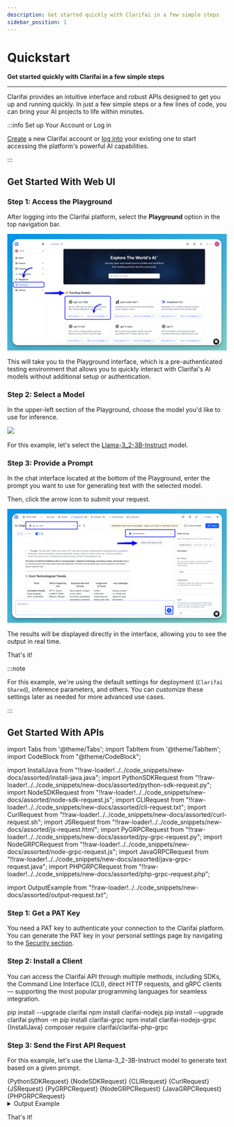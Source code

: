 ```yaml
---
description: Get started quickly with Clarifai in a few simple steps
sidebar_position: 1
---
```


# Quickstart

**Get started quickly with Clarifai in a few simple steps**
<hr />

Clarifai provides an intuitive interface and robust APIs designed to get you up and running quickly. In just a few simple steps or a few lines of code, you can bring your AI projects to life within minutes. 

:::info Set up Your Account or Log in

[Create](https://clarifai.com/signup) a new Clarifai account or [log into](https://clarifai.com/login) your existing one to start accessing the platform's powerful AI capabilities.

:::

## Get Started With Web UI

### Step 1: Access the Playground

After logging into the Clarifai platform, select the **Playground** option in the top navigation bar. 

![](/img/new-docs/playground-2.png)

This will take you to the Playground interface, which is a  pre-authenticated testing environment that allows you to quickly interact with Clarifai's AI models without additional setup or authentication.

### Step 2: Select a Model

In the upper-left section of the Playground, choose the model you'd like to use for inference.

![](/img/new-docs/playground-1.png)

For this example, let's select the [Llama-3_2-3B-Instruct](https://clarifai.com/meta/Llama-3/models/Llama-3_2-3B-Instruct) model.

### Step 3: Provide a Prompt

In the chat interface located at the bottom of the Playground, enter the prompt you want to use for generating text with the selected model.

Then, click the arrow icon to submit your request.

![](/img/new-docs/playground-3.png)

The results will be displayed directly in the interface, allowing you to see the output in real time.

That's it!

:::note

For this example, we're using the default settings for deployment (`Clarifai Shared`), inference parameters, and others. You can customize these settings later as needed for more advanced use cases.

:::

## Get Started With APIs

import Tabs from '@theme/Tabs';
import TabItem from '@theme/TabItem';
import CodeBlock from "@theme/CodeBlock";

import InstallJava from "!!raw-loader!../../code_snippets/new-docs/assorted/install-java.java";
import PythonSDKRequest from "!!raw-loader!../../code_snippets/new-docs/assorted/python-sdk-request.py";
import NodeSDKRequest from "!!raw-loader!../../code_snippets/new-docs/assorted/node-sdk-request.js";
import CLIRequest from "!!raw-loader!../../code_snippets/new-docs/assorted/cli-request.txt";
import CurlRequest from "!!raw-loader!../../code_snippets/new-docs/assorted/curl-request.sh";
import JSRequest from "!!raw-loader!../../code_snippets/new-docs/assorted/js-request.html";
import PyGRPCRequest from "!!raw-loader!../../code_snippets/new-docs/assorted/py-grpc-request.py";
import NodeGRPCRequest from "!!raw-loader!../../code_snippets/new-docs/assorted/node-grpc-request.js";
import JavaGRPCRequest from "!!raw-loader!../../code_snippets/new-docs/assorted/java-grpc-request.java";
import PHPGRPCRequest from "!!raw-loader!../../code_snippets/new-docs/assorted/php-grpc-request.php";

import OutputExample from "!!raw-loader!../../code_snippets/new-docs/assorted/output-request.txt";


### Step 1: Get a PAT Key

You need a PAT key to authenticate your connection to the Clarifai platform. You can generate the PAT key in your personal settings page by navigating to the [Security section](https://clarifai.com/settings/security).

### Step 2: Install a Client

You can access the Clarifai API through multiple methods, including SDKs, the Command Line Interface (CLI), direct HTTP requests, and gRPC clients — supporting the most popular programming languages for seamless integration.

<Tabs>
<TabItem value="python1" label="Python SDK">
    <CodeBlock className="language-python">pip install --upgrade clarifai</CodeBlock>
</TabItem>

<TabItem value="nodejs1" label="Node.js SDK">
    <CodeBlock className="language-python">npm install clarifai-nodejs</CodeBlock>
</TabItem>

<TabItem value="cli" label="CLI">
 <CodeBlock className="language-javascript">pip install --upgrade clarifai</CodeBlock>
</TabItem>

<TabItem value="python2" label="Python (gRPC)">
    <CodeBlock className="language-php">python -m pip install clarifai-grpc</CodeBlock>
</TabItem>

<TabItem value="nodejs2" label="Node.js (gRPC)">
    <CodeBlock className="language-bash">npm install clarifai-nodejs-grpc</CodeBlock>
</TabItem>

<TabItem value="java" label="Java (gRPC)">
    <CodeBlock className="language-bash">{InstallJava}</CodeBlock>
</TabItem>

<TabItem value="php" label="PHP (gRPC)">
    <CodeBlock className="language-bash">composer require clarifai/clarifai-php-grpc</CodeBlock>
</TabItem>

</Tabs>


### Step 3: Send the First API Request

For this example, let's use the Llama-3_2-3B-Instruct model to generate text based on a given prompt.

<Tabs>
<TabItem value="python11" label="Python SDK">
    <CodeBlock className="language-python">{PythonSDKRequest}</CodeBlock>
</TabItem>

<TabItem value="nodejs11" label="Node.js SDK">
    <CodeBlock className="language-javascript">{NodeSDKRequest}</CodeBlock>
</TabItem>

<TabItem value="cli1" label="CLI">
 <CodeBlock className="language-bash">{CLIRequest}</CodeBlock>
</TabItem>

<TabItem value="js11" label="cURL">
 <CodeBlock className="language-javascipt">{CurlRequest}</CodeBlock>
</TabItem>

<TabItem value="javascript11" label="JavaScript (REST)">
 <CodeBlock className="language-javascript">{JSRequest}</CodeBlock>
</TabItem>

<TabItem value="python21" label="Python (gRPC)">
    <CodeBlock className="language-python">{PyGRPCRequest}</CodeBlock>
</TabItem>

<TabItem value="nodejs21" label="Node.js (gRPC)">
    <CodeBlock className="language-javascript">{NodeGRPCRequest}</CodeBlock>
</TabItem>

<TabItem value="java1" label="Java (gRPC)">
    <CodeBlock className="language-java">{JavaGRPCRequest}</CodeBlock>
</TabItem>

<TabItem value="php1" label="PHP (gRPC)">
    <CodeBlock className="language-php">{PHPGRPCRequest}</CodeBlock>
</TabItem>

</Tabs>

<details>
  <summary>Output Example</summary>
    <CodeBlock className="language-text">{OutputExample}</CodeBlock>
</details>

That's it!